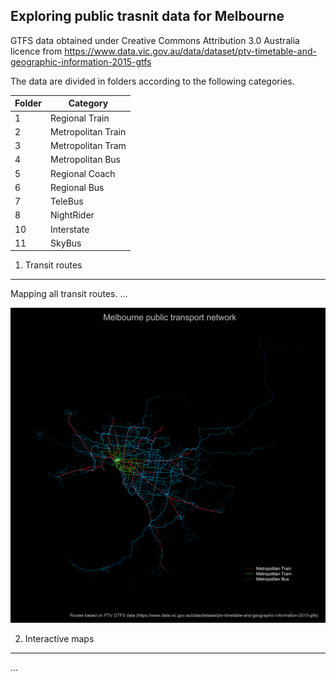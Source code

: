 Exploring public trasnit data for Melbourne
---------

GTFS data obtained under Creative Commons Attribution 3.0 Australia licence from https://www.data.vic.gov.au/data/dataset/ptv-timetable-and-geographic-information-2015-gtfs

The data are divided in folders according to the following categories.

|  Folder  | Category                   |
|----|--------------------|
| 1  | Regional Train     |
| 2  | Metropolitan Train |
| 3  | Metropolitan Tram  |
| 4  | Metropolitan Bus   |
| 5  | Regional Coach     |
| 6  | Regional Bus       |
| 7  | TeleBus            |
| 8  | NightRider         |
| 10 | Interstate         |
| 11 | SkyBus             |

1. Transit routes
----------
Mapping all transit routes.
... 

![Melbourne public transport network.](Plots/transitmap3.jpg)


2. Interactive maps
----------
...